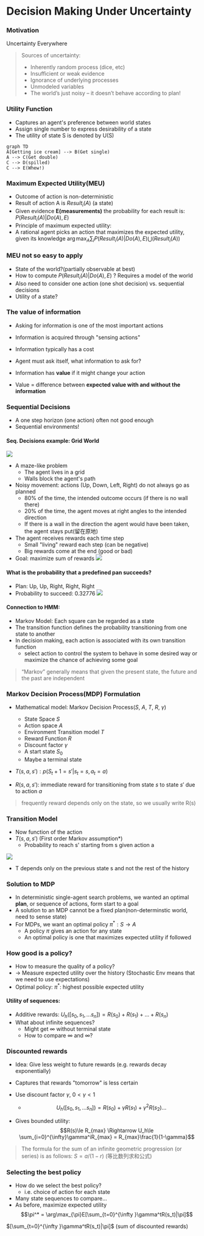 # Decision Making Under Uncertainty

### Motivation 
Uncertainty Everywhere
> Sources of uncertainty:
> - Inherently random process (dice, etc)
> - Insufficient or weak evidence
> - Ignorance of underlying processes
> - Unmodeled variables
> - The world’s just noisy – it doesn’t behave according to plan!

### Utility Function
- Captures an agent's preference between world states
- Assign single number to express desirability of a state
- The utility of state S is denoted by U(S)

```mermaid
graph TD
A[Getting ice cream] --> B(Get single)
A --> C(Get double)
C --> D(spilled)
C --> E(Whew!)
```

### Maximum Expected Utility(MEU)
- Outcome of action is non-deterministic
- Result of action A is $Result_i(A)$ (a state)
- Given evidence **E(measurements)** the probability for each result is: $P(Result_i(A)|Do(A),E)$
- Principle of maximum expected utility:
- A rational agent picks an action that maximizes the expected utility, given its knowledge
 $\arg\max_A\sum_{i}P(Result_i(A)|Do(A),E)\bigcup (Result_i(A))$

### MEU not so easy to apply
- State of the world?(partially observable at best)
- How to compute $P(Result_i(A)|Do(A),E)$ ? Requires a model of the world
- Also need to consider one action (one shot decision) vs. sequential decisions
- Utility of a state?

### The value of information
- Asking for information is one of the most important actions
- Information is acquired through "sensing actions"
- Information typically has a cost
- Agent must ask itself, what information to ask for?   

- Information has **value** if it might change your action
- Value = difference between **expected value with and without the information**

### Sequential Decisions
- A one step horizon (one action) often not good enough
- Sequential environments!

#### Seq. Decisions example: Grid World
![](Pictures/DecisionMaking01.png)
- A maze-like problem
    - The agent lives in a grid
    - Walls block the agent's path
- Noisy movement: actions (Up, Down, Left, Right) do not always go as planned
    - 80% of the time, the intended outcome occurs (if there is no wall there)
    - 20% of the time, the agent moves at right angles to the intended direction
    - If there is a wall in the direction the agent would have been taken, the agent stays put(留在原地)
- The agent receives rewards each time step
    - Small "living" reward each step (can be negative)
    - Big rewards come at the end (good or bad)
- Goal: maximize sum of rewards
![](Pictures/DecisionMaking02.png)

#### What is the probability that a predefined pan succeeds?
- Plan: Up, Up, Right, Right, Right
- Probability to succeed: 0.32776
![](Pictures/DecisionMaking03.png)

#### Connection to HMM:
- Markov Model: Each square can be regarded as a state
- The transition function defines the probability transitioning from one state to another
- In decision making, each action is associated with its own transition function
    - select action to control the system to behave in some desired way or maximize the chance of achieving some goal
>“Markov” generally means that given the present state, the future and the past are independent

### Markov Decision Process(MDP) Formulation
- Mathematical model: Markov Decision Process($S$, $A$, $T$, $R$, $\gamma$)
    - State Space $S$
    - Action space $A$
    - Environment Transition model $T$
    - Reward Function $R$
    - Discount factor $\gamma$
    - A start state $S_0$
    - Maybe a terminal state

- $T(s,a,s'):p(S_t+1=s'|s_t=s, a_t=a)$
- $R(s,a,s')$: immediate reward for transitioning from state $s$ to state $s'$ due to action $a$
> frequently reward depends only on the state, so we usually write R(s)

### Transition Model
- Now function of the action
- $T(s,a,s')$ (First order Markov assumption*)
    - Probability to reach s' starting from s given action a

![](Pictures/DecisionMaking04.png)

- T depends only on the previous state s and not the rest of the history

### Solution to MDP
- In deterministic single-agent search problems, we wanted an optimal **plan**, or sequence of actions, form start to a goal
- A solution to an MDP cannot be a fixed plan(non-determinstic world, need to sense state)
- For MDPs, we want an optimal policy $\pi^*:S\to A$
    - A policy $\pi$ gives an action for any state
    - An optimal policy is one that maximizes expected utility if followed

### How good is a policy?
- How to measure the quality of a policy?
- $\to$ Measure expected utility over the history (Stochastic Env means that we need to use expectations)
- Optimal policy: $\pi^*$: highest possible expected utility

#### Utility of sequences:
- Additive rewards: $U_h([s_0, s_1, ... s_n]) = R(s_0)+ R(s_1)+...+ R(s_n)$
- What about infinite sequences?
    - Might get $\infty$ without terminal state
    - How to compare $\infty$ and $\infty$?

### Discounted rewards
- Idea: Give less weight to future rewards (e.g. rewards decay exponentially)
- Captures that rewards "tomorrow" is less certain
- Use discount factor $\gamma$, $0<\gamma<1$
    - $$U_h([s_0, s_1, ... s_n]) = R(s_0)+ \gamma R(s_1)+ \gamma^2 R(s_2) ...$$

- Gives bounded utility: $$R(s)\le R_{max} \Rightarrow U_h\le \sum_{i=0}^{\infty}\gamma^iR_{max} = R_{max}\frac{1}{1-\gamma}$$ 
>The formula for the sum of an infinite geometric progression (or series) is as follows: $S = a / (1 - r)$ (等比数列求和公式)

### Selecting the best policy
- How do we select the best policy?
    - i.e. choice of action for each state
- Many state sequences to compare…
- As before, maximize expected utility
$$\pi^* = \arg\max_{\pi}E[\sum_{t=0}^{\infty }\gamma^tR(s_t)|\pi]$$

$[\sum_{t=0}^{\infty }\gamma^tR(s_t)|\pi]$ (sum of discounted rewards)


